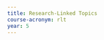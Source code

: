 ```yaml
---
title: Research-Linked Topics
course-acronym: rlt
year: 5
---
```


<!-- Remove this comment and add a summary! -->

<!-- **Main topics**: -->